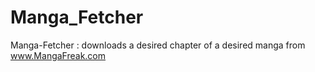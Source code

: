 # Manga_Fetcher
Manga-Fetcher : downloads a desired chapter of a desired manga from www.MangaFreak.com
